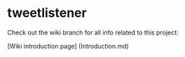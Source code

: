 # tweetlistener

Check out the wiki branch for all info related to this project: 

[Wiki introduction page] (Introduction.md)
